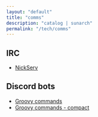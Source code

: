 ```yaml
---
layout: "default"
title: "comms"
description: "catalog | sunarch"
permalink: "/tech/comms"
---
```


## IRC

- [NickServ](irc-nickserv.md)

## Discord bots

- [Groovy commands](discord-bot-groovy-cmd.md)
- [Groovy commands - compact](discord-bot-groovy-cmd-compact)
